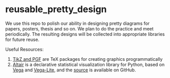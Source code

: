 # reusable_pretty_design
We use this repo to polish our ability in designing pretty diagrams for papers, posters, thesis and so on. We plan to do the practice and meet periodically. The resulting designs will be collected into appropriate libraries for future reuse.

Useful Resources:
1.   [TikZ and PGF](https://texample.net/) are TeX packages for creating graphics programmatically
2.   [Altair](https://altair-viz.github.io/) is a declarative statistical visualization library for Python, based on [Vega](http://vega.github.io/vega) and [Vega-Lite](http://vega.github.io/vega-lite), and the [source](http://github.com/altair-viz/altair) is available on GitHub.
